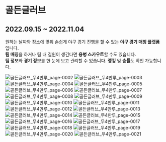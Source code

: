 # 골든글러브
## 2022.09.15 ~ 2022.11.04
원하는 날짜와 장소에 맞춰 손쉽게 야구 경기 진행을 할 수 있는 **야구 경기 매칭 플랫폼**입니다. <br>
**팀 매칭**을 하거나 팀 내 결원이 생긴다면 **용병 스카우트**할 수도 있습니다. <br>
**팀 정보**와 **경기 정보**를 한 눈에 보고 관리할 수 있습니다. **랭킹** 및 **승률**도 확인 가능합니다. 




![골든글러브_무4만루_page-0002](https://user-images.githubusercontent.com/97905221/202080664-dc35c8a8-f618-4836-8baf-4a8aef8c3ef7.jpg)
![골든글러브_무4만루_page-0003](https://user-images.githubusercontent.com/97905221/202080670-f0647267-60ac-4a5f-8f9b-a66d4d4aaa26.jpg)
![골든글러브_무4만루_page-0004](https://user-images.githubusercontent.com/97905221/202080676-ba8f7ada-8f16-43ae-9782-334e929581c4.jpg)
![골든글러브_무4만루_page-0005](https://user-images.githubusercontent.com/97905221/202080682-73640d41-0396-4965-9f71-36c0f0b88b6b.jpg)
![골든글러브_무4만루_page-0006](https://user-images.githubusercontent.com/97905221/202080686-010827e0-0faf-403e-944f-3d974a6eb26d.jpg)
![골든글러브_무4만루_page-0007](https://user-images.githubusercontent.com/97905221/202080695-d72587fe-ae08-4a3c-ac1b-3ae09769eaf8.jpg)
![골든글러브_무4만루_page-0008](https://user-images.githubusercontent.com/97905221/202080700-fbff5bdd-5316-481c-b19c-e24e90f80b33.jpg)
![골든글러브_무4만루_page-0009](https://user-images.githubusercontent.com/97905221/202080707-18ebc1fc-9cff-4a21-8e05-3fd11540d44f.jpg)
![골든글러브_무4만루_page-0010](https://user-images.githubusercontent.com/97905221/202080711-ef73478b-7b7c-44a6-a49c-d1879ccc0ae2.jpg)
![골든글러브_무4만루_page-0011](https://user-images.githubusercontent.com/97905221/202080718-9f4a22e6-7103-4f0b-a09c-ac3f3b3e8d58.jpg)
![골든글러브_무4만루_page-0012](https://user-images.githubusercontent.com/97905221/202080720-e6c164e4-ad5c-481f-b7b2-f1242c2c4a4b.jpg)
![골든글러브_무4만루_page-0013](https://user-images.githubusercontent.com/97905221/202080723-65cf14ec-b2ea-4cf4-944a-59cd68d09dde.jpg)
![골든글러브_무4만루_page-0014](https://user-images.githubusercontent.com/97905221/202080725-dc8bf05b-d49c-4756-bb4e-7396db6decee.jpg)
![골든글러브_무4만루_page-0015](https://user-images.githubusercontent.com/97905221/202080728-3c04c00d-e599-4745-a4b5-1213eea9f0aa.jpg)
![골든글러브_무4만루_page-0016](https://user-images.githubusercontent.com/97905221/202080733-23377500-dcf1-441b-81da-6039b3c02b9e.jpg)
![골든글러브_무4만루_page-0017](https://user-images.githubusercontent.com/97905221/202080735-e9517a83-cec6-4afe-83e5-886e87f04543.jpg)
![골든글러브_무4만루_page-0018](https://user-images.githubusercontent.com/97905221/202080739-46dc0fb1-50d7-43ac-846c-2e5ba47ed6b3.jpg)
![골든글러브_무4만루_page-0019](https://user-images.githubusercontent.com/97905221/202080742-d41c31ef-2850-4dde-985c-f0a11edcdb02.jpg)
![골든글러브_무4만루_page-0020](https://user-images.githubusercontent.com/97905221/202080744-0a6ed4e9-8fc3-4386-82c6-8b97699efa6d.jpg)
![골든글러브_무4만루_page-0021](https://user-images.githubusercontent.com/97905221/202080745-ca975499-bba6-44d0-be39-dc130648e7b3.jpg)
